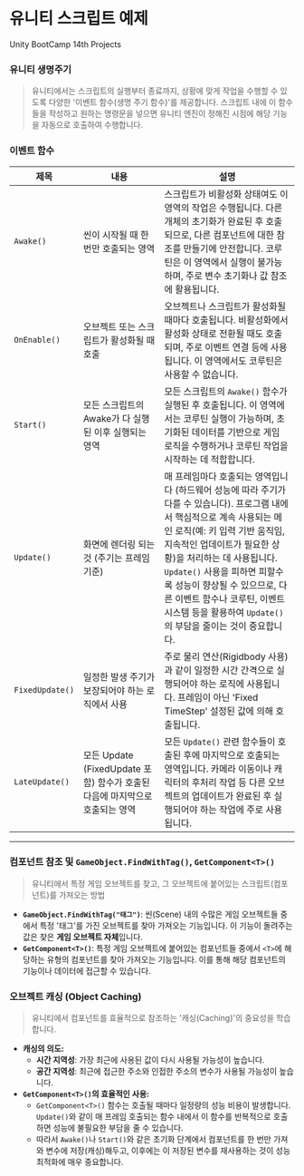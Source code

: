 # 유니티 스크립트 예제
Unity BootCamp 14th Projects

### 유니티 생명주기
> 유니티에서는 스크립트의 실행부터 종료까지, 상황에 맞게 작업을 수행할 수 있도록 다양한 '이벤트 함수(생명 주기 함수)'를 제공합니다. 스크립트 내에 이 함수들을 작성하고 원하는 명령문을 넣으면 유니티 엔진이 정해진 시점에 해당 기능을 자동으로 호출하여 수행합니다.

### 이벤트 함수

| 제목       | 내용                                    | 설명                                                                                                                                                                                                                                           |
|----------|-----------------------------------------|----------------------------------------------------------------------------------------------------------------------------------------------------------------------------------------------------------------------------------------|
| `Awake()`  | 씬이 시작될 때 한 번만 호출되는 영역     | 스크립트가 비활성화 상태여도 이 영역의 작업은 수행됩니다. 다른 개체의 초기화가 완료된 후 호출되므로, 다른 컴포넌트에 대한 참조를 만들기에 안전합니다. 코루틴은 이 영역에서 실행이 불가능하며, 주로 변수 초기화나 값 참조에 활용됩니다. |
| `OnEnable()` | 오브젝트 또는 스크립트가 활성화될 때 호출 | 오브젝트나 스크립트가 활성화될 때마다 호출됩니다. 비활성화에서 활성화 상태로 전환될 때도 호출되며, 주로 이벤트 연결 등에 사용됩니다. 이 영역에서도 코루틴은 사용할 수 없습니다.                                                                     |
| `Start()`  | 모든 스크립트의 Awake가 다 실행된 이후 실행되는 영역 | 모든 스크립트의 `Awake()` 함수가 실행된 후 호출됩니다. 이 영역에서는 코루틴 실행이 가능하며, 초기화된 데이터를 기반으로 게임 로직을 수행하거나 코루틴 작업을 시작하는 데 적합합니다.                                                         |
| `Update()` | 화면에 렌더링 되는 것 (주기는 프레임 기준) | 매 프레임마다 호출되는 영역입니다 (하드웨어 성능에 따라 주기가 다를 수 있습니다). 프로그램 내에서 핵심적으로 계속 사용되는 메인 로직(예: 키 입력 기반 움직임, 지속적인 업데이트가 필요한 상황)을 처리하는 데 사용됩니다. `Update()` 사용을 피하면 피할수록 성능이 향상될 수 있으므로, 다른 이벤트 함수나 코루틴, 이벤트 시스템 등을 활용하여 `Update()`의 부담을 줄이는 것이 중요합니다. |
| `FixedUpdate()` | 일정한 발생 주기가 보장되어야 하는 로직에서 사용 | 주로 물리 연산(Rigidbody 사용)과 같이 일정한 시간 간격으로 실행되어야 하는 로직에 사용됩니다. 프레임이 아닌 'Fixed TimeStep' 설정된 값에 의해 호출됩니다.                                                                                      |
| `LateUpdate()` | 모든 Update (FixedUpdate 포함) 함수가 호출된 다음에 마지막으로 호출되는 영역 | 모든 `Update()` 관련 함수들이 호출된 후에 마지막으로 호출되는 영역입니다. 카메라 이동이나 캐릭터의 후처리 작업 등 다른 오브젝트의 업데이트가 완료된 후 실행되어야 하는 작업에 주로 사용됩니다.                                      |

---
### 컴포넌트 참조 및 `GameObject.FindWithTag()`, `GetComponent<T>()`
> 유니티에서 특정 게임 오브젝트를 찾고, 그 오브젝트에 붙어있는 스크립트(컴포넌트)를 가져오는 방법

* **`GameObject.FindWithTag("태그")`**: 씬(Scene) 내의 수많은 게임 오브젝트들 중에서 특정 '태그'를 가진 오브젝트를 찾아 가져오는 기능입니다. 이 기능이 돌려주는 값은 찾은 **게임 오브젝트 자체**입니다.
* **`GetComponent<T>()`**: 특정 게임 오브젝트에 붙어있는 컴포넌트들 중에서 `<T>`에 해당하는 유형의 컴포넌트를 찾아 가져오는 기능입니다. 이를 통해 해당 컴포넌트의 기능이나 데이터에 접근할 수 있습니다.

### 오브젝트 캐싱 (Object Caching)
> 유니티에서 컴포넌트를 효율적으로 참조하는 '캐싱(Caching)'의 중요성을 학습합니다.

* **캐싱의 의도:**
    * **시간 지역성**: 가장 최근에 사용된 값이 다시 사용될 가능성이 높습니다.
    * **공간 지역성**: 최근에 접근한 주소와 인접한 주소의 변수가 사용될 가능성이 높습니다.
* **`GetComponent<T>()`의 효율적인 사용:**
    * `GetComponent<T>()` 함수는 호출될 때마다 일정량의 성능 비용이 발생합니다. `Update()`와 같이 매 프레임 호출되는 함수 내에서 이 함수를 반복적으로 호출하면 성능에 불필요한 부담을 줄 수 있습니다.
    * 따라서 `Awake()`나 `Start()`와 같은 초기화 단계에서 컴포넌트를 한 번만 가져와 변수에 저장(캐싱)해두고, 이후에는 이 저장된 변수를 재사용하는 것이 성능 최적화에 매우 중요합니다.
